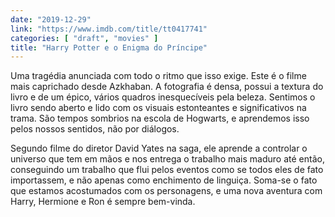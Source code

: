 ```yaml
---
date: "2019-12-29"
link: "https://www.imdb.com/title/tt0417741"
categories: [ "draft", "movies" ]
title: "Harry Potter e o Enigma do Príncipe"
---
```

Uma tragédia anunciada com todo o ritmo que isso exige. Este é o filme mais caprichado desde Azkhaban. A fotografia é densa, possui a textura do livro e de um épico, vários quadros inesquecíveis pela beleza. Sentimos o livro sendo aberto e lido com os visuais estonteantes e significativos na trama. São tempos sombrios na escola de Hogwarts, e aprendemos isso pelos nossos sentidos, não por diálogos.

Segundo filme do diretor David Yates na saga, ele aprende a controlar o universo que tem em mãos e nos entrega o trabalho mais maduro até então, conseguindo um trabalho que flui pelos eventos como se todos eles de fato importassem, e não apenas como enchimento de linguiça. Soma-se o fato que estamos acostumados com os personagens, e uma nova aventura com Harry, Hermione e Ron é sempre bem-vinda.
